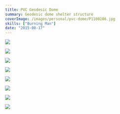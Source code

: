 ```yaml
---
title: PVC Geodesic Dome
summary: Geodesic dome shelter structure
coverImage: /images/personal/pvc-dome/P1100286.jpg
skills: ["Burning Man"]
date: "2015-08-17"
---
```


![](/images/personal/pvc-dome/P1050007.jpg)

![](/images/personal/pvc-dome/P1050005.jpg)

![](/images/personal/pvc-dome/P1030997.jpg)

![](/images/personal/pvc-dome/P1030937.jpg)

![](/images/personal/pvc-dome/P1030935.jpg)

![](/images/personal/pvc-dome/P1030924.jpg)

![](/images/personal/pvc-dome/P1030918.jpg)

![](/images/personal/pvc-dome/P1030911.jpg)
